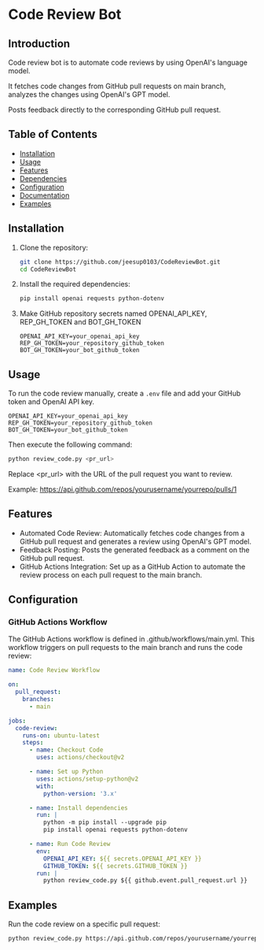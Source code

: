 # Code Review Bot

## Introduction
Code review bot is to automate code reviews by using OpenAI's language model. 

It fetches code changes from GitHub pull requests on main branch, analyzes the changes using OpenAI's GPT model.

Posts feedback directly to the corresponding GitHub pull request.

## Table of Contents
- [Installation](#installation)
- [Usage](#usage)
- [Features](#features)
- [Dependencies](#dependencies)
- [Configuration](#configuration)
- [Documentation](#documentation)
- [Examples](#examples)

## Installation
1. Clone the repository:
    ```sh
    git clone https://github.com/jeesup0103/CodeReviewBot.git
    cd CodeReviewBot

    ```

2. Install the required dependencies:
    ```sh
    pip install openai requests python-dotenv
    ```

3. Make GitHub repository secrets named OPENAI_API_KEY, REP_GH_TOKEN and BOT_GH_TOKEN
    ```env
    OPENAI_API_KEY=your_openai_api_key
    REP_GH_TOKEN=your_repository_github_token
    BOT_GH_TOKEN=your_bot_github_token
    ```

## Usage
    
To run the code review manually, create a `.env` file and add your GitHub token and OpenAI API key.

```env
OPENAI_API_KEY=your_openai_api_key
REP_GH_TOKEN=your_repository_github_token
BOT_GH_TOKEN=your_bot_github_token
```
    
Then execute the following command:
```sh
python review_code.py <pr_url>
```
Replace <pr_url> with the URL of the pull request you want to review.

Example: https://api.github.com/repos/yourusername/yourrepo/pulls/1


## Features
- Automated Code Review: Automatically fetches code changes from a GitHub pull request and generates a review using OpenAI's GPT model.
- Feedback Posting: Posts the generated feedback as a comment on the GitHub pull request.
- GitHub Actions Integration: Set up as a GitHub Action to automate the review process on each pull request to the main branch.
## Configuration
### GitHub Actions Workflow
The GitHub Actions workflow is defined in .github/workflows/main.yml. This workflow triggers on pull requests to the main branch and runs the code review:
```yaml
name: Code Review Workflow

on:
  pull_request:
    branches:
      - main

jobs:
  code-review:
    runs-on: ubuntu-latest
    steps:
      - name: Checkout Code
        uses: actions/checkout@v2

      - name: Set up Python
        uses: actions/setup-python@v2
        with:
          python-version: '3.x'

      - name: Install dependencies
        run: |
          python -m pip install --upgrade pip
          pip install openai requests python-dotenv

      - name: Run Code Review
        env:
          OPENAI_API_KEY: ${{ secrets.OPENAI_API_KEY }}
          GITHUB_TOKEN: ${{ secrets.GITHUB_TOKEN }}
        run: |
          python review_code.py ${{ github.event.pull_request.url }}
```

## Examples
Run the code review on a specific pull request:

```sh
python review_code.py https://api.github.com/repos/yourusername/yourrepo/pulls/1
